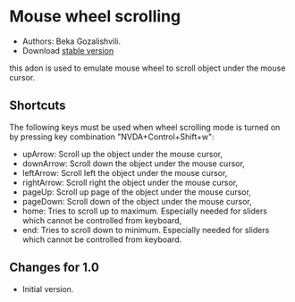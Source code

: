 # Mouse wheel scrolling #

* Authors: Beka Gozalishvili.
* Download [stable version][1]

this adon is used to emulate mouse wheel to scroll object under the mouse cursor.

## Shortcuts ##
The following keys must be used when wheel scrolling mode is turned on by pressing key combination "NVDA+Control+Shift+w":

* upArrow: Scroll up the object under the mouse cursor,
* downArrow: Scroll down the object under the mouse cursor,
* leftArrow: Scroll left the object under the mouse cursor,
* rightArrow: Scroll right the object under the mouse cursor,
* pageUp: Scroll up page of the object under the mouse cursor,
* pageDown: Scroll down of the object under the mouse cursor,
* home: Tries to scroll up to maximum. Especially needed for sliders which cannot be controlled from keyboard,
* end: Tries to scroll down to minimum. Especially needed for sliders which cannot be controlled from keyboard.

## Changes for 1.0 ##
* Initial version.

[1]: https://addons.nvda-project.org/legacy?file=mouseWheelScrolling
